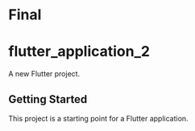 # Final
# flutter_application_2

A new Flutter project.

## Getting Started

This project is a starting point for a Flutter application.

